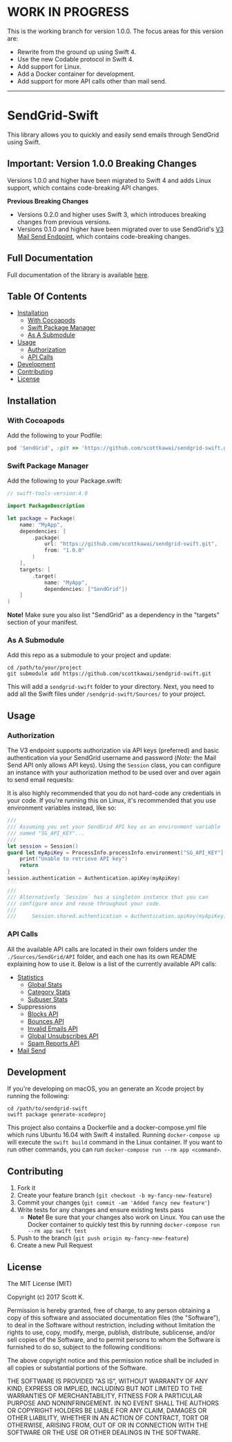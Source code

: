 # WORK IN PROGRESS

This is the working branch for version 1.0.0.  The focus areas for this version are:

- Rewrite from the ground up using Swift 4.
- Use the new Codable protocol in Swift 4.
- Add support for Linux.
- Add a Docker container for development.
- Add support for more API calls other than mail send.

----

# SendGrid-Swift

This library allows you to quickly and easily send emails through SendGrid using Swift.

## Important: Version 1.0.0 Breaking Changes

Versions 1.0.0 and higher have been migrated to Swift 4 and adds Linux support, which contains code-breaking API changes.

**Previous Breaking Changes**

- Versions 0.2.0 and higher uses Swift 3, which introduces breaking changes from previous versions.
- Versions 0.1.0 and higher have been migrated over to use SendGrid's [V3 Mail Send Endpoint](https://sendgrid.com/docs/API_Reference/Web_API_v3/Mail/index.html), which contains code-breaking changes.

## Full Documentation

Full documentation of the library is available [here](http://scottkawai.github.io/sendgrid-swift/docs/).

## Table Of Contents

- [Installation](#installation)
    + [With Cocoapods](#with-cocoapods)
    + [Swift Package Manager](#swift-package-manager)
    + [As A Submodule](#as-a-submodule)
- [Usage](#usage)
    + [Authorization](#authorization)
    + [API Calls](#api-calls)
- [Development](#development)
- [Contributing](#contributing)
- [License](#license)

## Installation

### With Cocoapods

Add the following to your Podfile:

```ruby
pod 'SendGrid', :git => 'https://github.com/scottkawai/sendgrid-swift.git'
```

### Swift Package Manager

Add the following to your Package.swift:

```swift
// swift-tools-version:4.0

import PackageDescription

let package = Package(
    name: "MyApp",
    dependencies: [
        .package(
            url: "https://github.com/scottkawai/sendgrid-swift.git",
            from: "1.0.0"
        )
    ],
    targets: [
        .target(
            name: "MyApp",
            dependencies: ["SendGrid"])
    ]
)
```

**Note!** Make sure you also list "SendGrid" as a dependency in the "targets" section of your manifest.

### As A Submodule

Add this repo as a submodule to your project and update:

```shell
cd /path/to/your/project
git submodule add https://github.com/scottkawai/sendgrid-swift.git
```

This will add a `sendgrid-swift` folder to your directory. Next, you need to add all the Swift files under `/sendgrid-swift/Sources/` to your project.

## Usage

### Authorization

The V3 endpoint supports authorization via API keys (preferred) and basic authentication via your SendGrid username and password (*Note:* the Mail Send API only allows API keys). Using the `Session` class, you can configure an instance with your authorization method to be used over and over again to send email requests:

It is also highly recommended that you do not hard-code any credentials in your code. If you're running this on Linux, it's recommended that you use environment variables instead, like so:

```swift
///
/// Assuming you set your SendGrid API key as an environment variable
/// named "SG_API_KEY"...
///
let session = Session()
guard let myApiKey = ProcessInfo.processInfo.environment["SG_API_KEY"] else { 
    print("Unable to retrieve API key")
    return
}
session.authentication = Authentication.apiKey(myApiKey)

///
/// Alternatively `Session` has a singleton instance that you can 
/// configure once and reuse throughout your code.
///
///     Session.shared.authentication = Authentication.apiKey(myApiKey)
```

### API Calls

All the available API calls are located in their own folders under the `./Sources/SendGrid/API` folder, and each one has its own README explaining how to use it. Below is a list of the currently available API calls:

- [Statistics](Sources/SendGrid/API/V3/Stats)
    + [Global Stats](Sources/SendGrid/API/V3/Stats#get-global-stats)
    + [Category Stats](Sources/SendGrid/API/V3/Stats#get-category-stats)
    + [Subuser Stats](Sources/SendGrid/API/V3/Stats#get-subuser-stats)
- Suppressions
    + [Blocks API](Sources/SendGrid/API/V3/Suppression/Blocks)
    + [Bounces API](Sources/SendGrid/API/V3/Suppression/Bounces)
    + [Invalid Emails API](Sources/SendGrid/API/V3/Suppression/Invalid%20Emails)
    + [Global Unsubscribes API](Sources/SendGrid/API/V3/Suppression/Global%20Unsubscribes)
    + [Spam Reports API](Sources/SendGrid/API/V3/Suppression/Spam%20Reports)
- [Mail Send](Sources/SendGrid/API/V3/Mail/Send)

## Development

If you're developing on macOS, you an generate an Xcode project by running the following:

```shell
cd /path/to/sendgrid-swift
swift package generate-xcodeproj
```

This project also contains a Dockerfile and a docker-compose.yml file which runs Ubuntu 16.04 with Swift 4 installed. Running `docker-compose up` will execute the `swift build` command in the Linux container. If you want to run other commands, you can run `docker-compose run --rm app <command>`.

## Contributing

1. Fork it
2. Create your feature branch (`git checkout -b my-fancy-new-feature`)
3. Commit your changes (`git commit -am 'Added fancy new feature'`)
4. Write tests for any changes and ensure existing tests pass
    - **Note!** Be sure that your changes also work on Linux. You can use the Docker container to quickly test this by running `docker-compose run --rm app swift test`
5. Push to the branch (`git push origin my-fancy-new-feature`)
6. Create a new Pull Request

## License

The MIT License (MIT)

Copyright (c) 2017 Scott K.

Permission is hereby granted, free of charge, to any person obtaining a copy
of this software and associated documentation files (the "Software"), to deal
in the Software without restriction, including without limitation the rights
to use, copy, modify, merge, publish, distribute, sublicense, and/or sell
copies of the Software, and to permit persons to whom the Software is
furnished to do so, subject to the following conditions:

The above copyright notice and this permission notice shall be included in all
copies or substantial portions of the Software.

THE SOFTWARE IS PROVIDED "AS IS", WITHOUT WARRANTY OF ANY KIND, EXPRESS OR
IMPLIED, INCLUDING BUT NOT LIMITED TO THE WARRANTIES OF MERCHANTABILITY,
FITNESS FOR A PARTICULAR PURPOSE AND NONINFRINGEMENT. IN NO EVENT SHALL THE
AUTHORS OR COPYRIGHT HOLDERS BE LIABLE FOR ANY CLAIM, DAMAGES OR OTHER
LIABILITY, WHETHER IN AN ACTION OF CONTRACT, TORT OR OTHERWISE, ARISING FROM,
OUT OF OR IN CONNECTION WITH THE SOFTWARE OR THE USE OR OTHER DEALINGS IN THE
SOFTWARE.